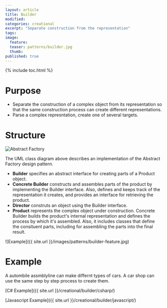 ```yaml
---
layout: article
title: Builder
modified:
categories: creational
excerpt: "Separate construction from the representation"
tags: 
image:
  feature:
  teaser: patterns/builder.jpg
  thumb:
published: true
---
```


{% include toc.html %}


# Purpose
* Separate the construction of a complex object from its representation so that the same construction process can create different representations.
* Parse a complex represntation, create one of several targets.

# Structure
![Abstract Factory](http://www.dofactory.com/images/diagrams/net/builder.gif)

The UML class diagram above describes an implementation of the Abstract Factory design pattern.  

* **Builder** specifies an abstract interface for creating parts of a Product object.
* **Concrete Builder** constructs and assembles parts of the product by implementing the Builder interface. Also, defines and keeps track of the representation it creates, and provides an interface for retrieving the product.
* **Director** construts an object using the Builder interface.
* **Product** represents the complex object under construction. Concrete Builder builds the product's internal representation and defines the process by which it's assembled. Also, it includes classes that define the consituent parts, including for assembling the parts into the final result.

![Example]({{ site.url }}/images/patterns/builder-feature.jpg)

# Example 
A autombile assmblyline can make differnt types of cars. A car shop can use the same step by step process to create them.

 [C# Example]({{ site.url }}/creational/builder/csharp/)


 [Javascript Example]({{ site.url }}/creational/builder/javascript/)
